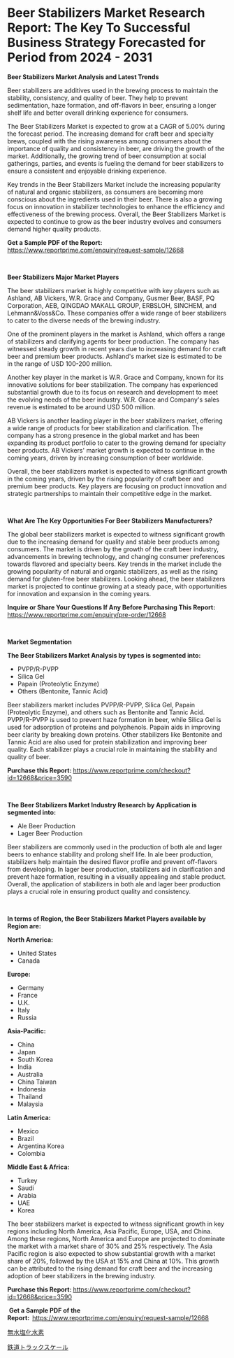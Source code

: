 <p><h1>Beer Stabilizers Market Research Report: The Key To Successful Business Strategy Forecasted for Period from 2024 - 2031</h1></p><p><strong>Beer Stabilizers Market Analysis and Latest Trends</strong></p>
<p><p>Beer stabilizers are additives used in the brewing process to maintain the stability, consistency, and quality of beer. They help to prevent sedimentation, haze formation, and off-flavors in beer, ensuring a longer shelf life and better overall drinking experience for consumers.</p><p>The Beer Stabilizers Market is expected to grow at a CAGR of 5.00% during the forecast period. The increasing demand for craft beer and specialty brews, coupled with the rising awareness among consumers about the importance of quality and consistency in beer, are driving the growth of the market. Additionally, the growing trend of beer consumption at social gatherings, parties, and events is fueling the demand for beer stabilizers to ensure a consistent and enjoyable drinking experience.</p><p>Key trends in the Beer Stabilizers Market include the increasing popularity of natural and organic stabilizers, as consumers are becoming more conscious about the ingredients used in their beer. There is also a growing focus on innovation in stabilizer technologies to enhance the efficiency and effectiveness of the brewing process. Overall, the Beer Stabilizers Market is expected to continue to grow as the beer industry evolves and consumers demand higher quality products.</p></p>
<p><strong>Get a Sample PDF of the Report:&nbsp;</strong> <a href="https://www.reportprime.com/enquiry/request-sample/12668">https://www.reportprime.com/enquiry/request-sample/12668</a></p>
<p>&nbsp;</p>
<p><strong>Beer Stabilizers Major Market Players</strong></p>
<p><p>The beer stabilizers market is highly competitive with key players such as Ashland, AB Vickers, W.R. Grace and Company, Gusmer Beer, BASF, PQ Corporation, AEB, QINGDAO MAKALL GROUP, ERBSLOH, SINCHEM, and Lehmann&Voss&Co. These companies offer a wide range of beer stabilizers to cater to the diverse needs of the brewing industry.</p><p>One of the prominent players in the market is Ashland, which offers a range of stabilizers and clarifying agents for beer production. The company has witnessed steady growth in recent years due to increasing demand for craft beer and premium beer products. Ashland's market size is estimated to be in the range of USD 100-200 million.</p><p>Another key player in the market is W.R. Grace and Company, known for its innovative solutions for beer stabilization. The company has experienced substantial growth due to its focus on research and development to meet the evolving needs of the beer industry. W.R. Grace and Company's sales revenue is estimated to be around USD 500 million.</p><p>AB Vickers is another leading player in the beer stabilizers market, offering a wide range of products for beer stabilization and clarification. The company has a strong presence in the global market and has been expanding its product portfolio to cater to the growing demand for specialty beer products. AB Vickers' market growth is expected to continue in the coming years, driven by increasing consumption of beer worldwide.</p><p>Overall, the beer stabilizers market is expected to witness significant growth in the coming years, driven by the rising popularity of craft beer and premium beer products. Key players are focusing on product innovation and strategic partnerships to maintain their competitive edge in the market.</p></p>
<p>&nbsp;</p>
<p><strong>What Are The Key Opportunities For Beer Stabilizers Manufacturers?</strong></p>
<p><p>The global beer stabilizers market is expected to witness significant growth due to the increasing demand for quality and stable beer products among consumers. The market is driven by the growth of the craft beer industry, advancements in brewing technology, and changing consumer preferences towards flavored and specialty beers. Key trends in the market include the growing popularity of natural and organic stabilizers, as well as the rising demand for gluten-free beer stabilizers. Looking ahead, the beer stabilizers market is projected to continue growing at a steady pace, with opportunities for innovation and expansion in the coming years.</p></p>
<p><strong>Inquire or Share Your Questions If Any Before Purchasing This Report:</strong> <a href="https://www.reportprime.com/enquiry/pre-order/12668">https://www.reportprime.com/enquiry/pre-order/12668</a></p>
<p>&nbsp;</p>
<p><strong>Market Segmentation</strong></p>
<p><strong>The Beer Stabilizers Market Analysis by types is segmented into:</strong></p>
<p><ul><li>PVPP/R-PVPP</li><li>Silica Gel</li><li>Papain (Proteolytic Enzyme)</li><li>Others (Bentonite, Tannic Acid)</li></ul></p>
<p><p>Beer stabilizers market includes PVPP/R-PVPP, Silica Gel, Papain (Proteolytic Enzyme), and others such as Bentonite and Tannic Acid. PVPP/R-PVPP is used to prevent haze formation in beer, while Silica Gel is used for adsorption of proteins and polyphenols. Papain aids in improving beer clarity by breaking down proteins. Other stabilizers like Bentonite and Tannic Acid are also used for protein stabilization and improving beer quality. Each stabilizer plays a crucial role in maintaining the stability and quality of beer.</p></p>
<p><strong>Purchase this Report:&nbsp;</strong><a href="https://www.reportprime.com/checkout?id=12668&price=3590">https://www.reportprime.com/checkout?id=12668&price=3590</a></p>
<p>&nbsp;</p>
<p><strong>The Beer Stabilizers Market Industry Research by Application is segmented into:</strong></p>
<p><ul><li>Ale Beer Production</li><li>Lager Beer Production</li></ul></p>
<p><p>Beer stabilizers are commonly used in the production of both ale and lager beers to enhance stability and prolong shelf life. In ale beer production, stabilizers help maintain the desired flavor profile and prevent off-flavors from developing. In lager beer production, stabilizers aid in clarification and prevent haze formation, resulting in a visually appealing and stable product. Overall, the application of stabilizers in both ale and lager beer production plays a crucial role in ensuring product quality and consistency.</p></p>
<p>&nbsp;</p>
<p><strong>In terms of Region, the Beer Stabilizers Market Players available by Region are:</strong></p>
<p>
    <p> <strong> North America: </strong>
        <ul>
            <li>United States</li>
            <li>Canada</li>
        </ul>
        </p> 
    <p> <strong> Europe: </strong>
        <ul>
            <li>Germany</li>
            <li>France</li>
            <li>U.K.</li>
            <li>Italy</li>
            <li>Russia</li>
        </ul>
        </p> 
    <p> <strong> Asia-Pacific: </strong>
        <ul>
            <li>China</li>
            <li>Japan</li>
            <li>South Korea</li>
            <li>India</li>
            <li>Australia</li>
            <li>China Taiwan</li>
            <li>Indonesia</li>
            <li>Thailand</li>
            <li>Malaysia</li>
        </ul>
        </p> 
    <p> <strong> Latin America: </strong>
        <ul>
            <li>Mexico</li>
            <li>Brazil</li>
            <li>Argentina Korea</li>
            <li>Colombia</li>
        </ul>
        </p> 
    <p> <strong> Middle East & Africa: </strong>
        <ul>
            <li>Turkey</li>
            <li>Saudi</li>
            <li>Arabia</li>
            <li>UAE</li>
            <li>Korea</li>
        </ul>
    </p>
    </p>
<p><p>The beer stabilizers market is expected to witness significant growth in key regions including North America, Asia Pacific, Europe, USA, and China. Among these regions, North America and Europe are projected to dominate the market with a market share of 30% and 25% respectively. The Asia Pacific region is also expected to show substantial growth with a market share of 20%, followed by the USA at 15% and China at 10%. This growth can be attributed to the rising demand for craft beer and the increasing adoption of beer stabilizers in the brewing industry.</p></p>
<p><strong>Purchase this Report: </strong><a href="https://www.reportprime.com/checkout?id=12668&price=3590">https://www.reportprime.com/checkout?id=12668&price=3590</a></p>
<p>&nbsp;<strong>Get a Sample PDF of the Report:&nbsp;&nbsp;</strong><a href="https://www.reportprime.com/enquiry/request-sample/12668">https://www.reportprime.com/enquiry/request-sample/12668</a></p>
<p><strong></strong></p>
<p><p><a href="https://github.com/SarahFahey88/Market-Research-Report-List-1/blob/main/683897517272.md">無水塩化水素</a></p><p><a href="https://medium.com/@chloeconn80/%E9%89%84%E9%81%93%E3%83%88%E3%83%A9%E3%83%83%E3%82%AF%E3%82%B9%E3%82%B1%E3%83%BC%E3%83%AB%E3%81%AE%E5%B8%82%E5%A0%B4-%E5%B8%82%E5%A0%B4cagr-%E5%B8%82%E5%A0%B4%E3%83%88%E3%83%AC%E3%83%B3%E3%83%89-%E3%81%8A%E3%82%88%E3%81%B3%E6%88%90%E9%95%B7%E6%88%A6%E7%95%A5%E3%81%AB%E9%96%A2%E3%81%99%E3%82%8B%E6%B4%9E%E5%AF%9F-3f9dccb43cd9">鉄道トラックスケール</a></p></p>